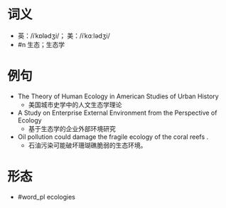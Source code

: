# 词义
- 英：/iˈkɒlədʒi/； 美：/iˈkɑːlədʒi/
- #n 生态；生态学
# 例句
- The Theory of Human Ecology in American Studies of Urban History
	- 美国城市史学中的人文生态学理论
- A Study on Enterprise External Environment from the Perspective of Ecology
	- 基于生态学的企业外部环境研究
- Oil pollution could damage the fragile ecology of the coral reefs .
	- 石油污染可能破坏珊瑚礁脆弱的生态环境。
# 形态
- #word_pl ecologies
